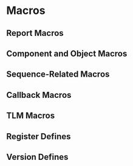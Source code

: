 # Macros
## Report Macros
## Component and Object Macros
## Sequence-Related Macros
## Callback Macros
## TLM Macros
## Register Defines
## Version Defines
